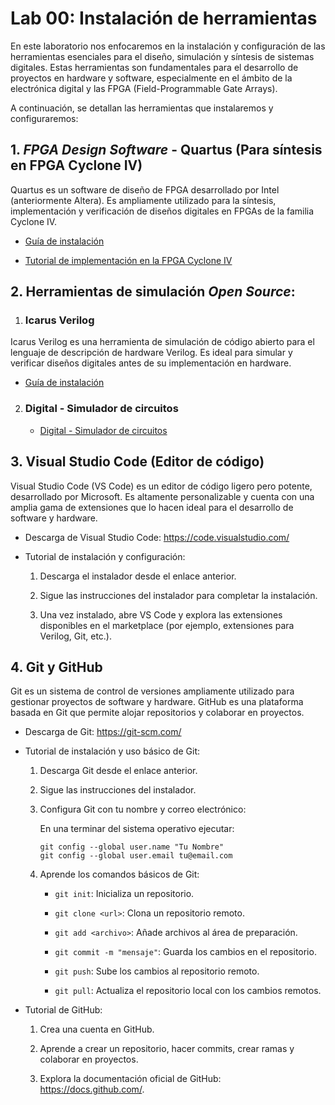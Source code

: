 # Lab 00: Instalación de herramientas 

En este laboratorio nos enfocaremos en la instalación y configuración de las herramientas esenciales para el diseño, simulación y síntesis de sistemas digitales. Estas herramientas son fundamentales para el desarrollo de proyectos en hardware y software, especialmente en el ámbito de la electrónica digital y las FPGA (Field-Programmable Gate Arrays).

A continuación, se detallan las herramientas que instalaremos y configuraremos:


## 1. *FPGA Design Software* - Quartus (Para síntesis en FPGA Cyclone IV)

Quartus es un software de diseño de FPGA desarrollado por Intel (anteriormente Altera). Es ampliamente utilizado para la síntesis, implementación y verificación de diseños digitales en FPGAs de la familia Cyclone IV.

* [Guía de instalación](/laboratorios/0_lab0/Quartus_installation_guide.md)

* [Tutorial de implementación en la FPGA Cyclone IV](/laboratorios/0_lab0/proyectoQuartus.md)

## 2. Herramientas de simulación *Open Source*:

1. ### Icarus Verilog

  Icarus Verilog es una herramienta de simulación de código abierto para el lenguaje de descripción de hardware Verilog. Es ideal para simular y verificar diseños digitales antes de su implementación en hardware.

  * [Guía de instalación](/laboratorios/0_lab0/iverilog.md)

2. ### Digital - Simulador de circuitos

   * [Digital - Simulador de circuitos](/laboratorios/0_lab0/digital.md)


## 3. Visual Studio Code (Editor de código)

Visual Studio Code (VS Code) es un editor de código ligero pero potente, desarrollado por Microsoft. Es altamente personalizable y cuenta con una amplia gama de extensiones que lo hacen ideal para el desarrollo de software y hardware.

* Descarga de Visual Studio Code: https://code.visualstudio.com/

* Tutorial de instalación y configuración:

    1. Descarga el instalador desde el enlace anterior.

    2. Sigue las instrucciones del instalador para completar la instalación.

    3. Una vez instalado, abre VS Code y explora las extensiones disponibles en el marketplace (por ejemplo, extensiones para Verilog, Git, etc.).


## 4. Git y GitHub

Git es un sistema de control de versiones ampliamente utilizado para gestionar proyectos de software y hardware. GitHub es una plataforma basada en Git que permite alojar repositorios y colaborar en proyectos.

* Descarga de Git: https://git-scm.com/

* Tutorial de instalación y uso básico de Git:

    1. Descarga Git desde el enlace anterior.

    2. Sigue las instrucciones del instalador.

    3. Configura Git con tu nombre y correo electrónico:

       En una terminar del sistema operativo ejecutar:

       ```
       git config --global user.name "Tu Nombre"
       git config --global user.email tu@email.com
       ```

    4. Aprende los comandos básicos de Git:

        * ```git init```: Inicializa un repositorio.

        * ```git clone <url>```: Clona un repositorio remoto.

        * ```git add <archivo>```: Añade archivos al área de preparación.

        * ```git commit -m "mensaje"```: Guarda los cambios en el repositorio.

        * ```git push```: Sube los cambios al repositorio remoto.

        * ```git pull```: Actualiza el repositorio local con los cambios remotos.

* Tutorial de GitHub:

    1. Crea una cuenta en GitHub.

    2. Aprende a crear un repositorio, hacer commits, crear ramas y colaborar en proyectos.

    3. Explora la documentación oficial de GitHub: https://docs.github.com/.